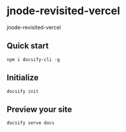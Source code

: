 # jnode-revisited-vercel
jnode-revisited-vercel

## Quick start
```npm i docsify-cli -g```

## Initialize
```docsify init```

## Preview your site
```docsify serve docs```
